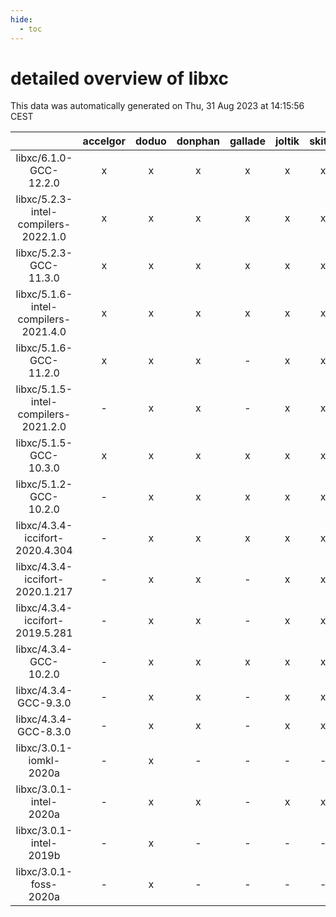 ```yaml
---
hide:
  - toc
---
```


detailed overview of libxc
==========================


This data was automatically generated on Thu, 31 Aug 2023 at 14:15:56 CEST  

| |accelgor|doduo|donphan|gallade|joltik|skitty|swalot|victini|
| :---: | :---: | :---: | :---: | :---: | :---: | :---: | :---: | :---: |
|libxc/6.1.0-GCC-12.2.0|x|x|x|x|x|x|x|x|
|libxc/5.2.3-intel-compilers-2022.1.0|x|x|x|x|x|x|x|x|
|libxc/5.2.3-GCC-11.3.0|x|x|x|x|x|x|x|x|
|libxc/5.1.6-intel-compilers-2021.4.0|x|x|x|x|x|x|x|x|
|libxc/5.1.6-GCC-11.2.0|x|x|x|-|x|x|x|x|
|libxc/5.1.5-intel-compilers-2021.2.0|-|x|x|-|x|x|x|x|
|libxc/5.1.5-GCC-10.3.0|x|x|x|x|x|x|x|x|
|libxc/5.1.2-GCC-10.2.0|-|x|x|x|x|x|x|x|
|libxc/4.3.4-iccifort-2020.4.304|-|x|x|x|x|x|x|x|
|libxc/4.3.4-iccifort-2020.1.217|-|x|x|-|x|x|x|x|
|libxc/4.3.4-iccifort-2019.5.281|-|x|x|-|x|x|-|x|
|libxc/4.3.4-GCC-10.2.0|-|x|x|x|x|x|x|x|
|libxc/4.3.4-GCC-9.3.0|-|x|x|-|x|x|x|x|
|libxc/4.3.4-GCC-8.3.0|-|x|x|-|x|x|-|x|
|libxc/3.0.1-iomkl-2020a|-|x|-|-|-|-|-|-|
|libxc/3.0.1-intel-2020a|-|x|x|-|x|x|x|x|
|libxc/3.0.1-intel-2019b|-|x|-|-|-|-|-|-|
|libxc/3.0.1-foss-2020a|-|x|-|-|-|-|-|-|

